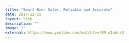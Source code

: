 ```yaml
---
title: "Smart Bin: Safer, Reliable and Accurate"
date: 2017-12-31
layout: link
description: ""
image: ""
external: https://www.youtube.com/watch?v=l09-dIodrzU
---
```


